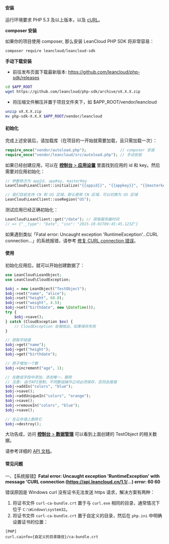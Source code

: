 #### 安装

运行环境要求 PHP 5.3 及以上版本，以及
[cURL](http://php.net/manual/zh/book.curl.php)。

**composer 安装**

如果你的项目使用 composer, 那么安装 LeanCloud PHP SDK 将非常容易：

```bash
composer require leancloud/leancloud-sdk
```

**手动下载安装**

* 前往发布页面下载最新版本: https://github.com/leancloud/php-sdk/releases

```bash
cd $APP_ROOT
wget https://github.com/leancloud/php-sdk/archive/vX.X.X.zip
```

* 将压缩文件解压并置于项目文件夹下，如 $APP_ROOT/vendor/leancloud

```bash
unzip vX.X.X.zip
mv php-sdk-X.X.X $APP_ROOT/vendor/leancloud
```

#### 初始化

完成上述安装后，请加载库（在项目的一开始就需要加载，且只需加载一次）：

```php
require_once("vendor/autoload.php");               // composer 安装
require_once("vendor/leancloud/src/autoload.php"); // 手动安装
```

如果已经创建应用，可以在 [**控制台** > **应用设置**](/app.html?appid={{appid}}#/key)
里面找到应用的 id 和 key。然后需要对应用初始化：

```php
// 参数依次为 appId, appKey, masterKey
LeanCloud\LeanClient::initialize("{{appid}}", "{{appkey}}", "{{masterkey}}");

// 我们目前支持 CN 和 US 区域，默认使用 CN 区域，可以切换为 US 区域
LeanCloud\LeanClient::useRegion("US");
```

测试应用已经正确初始化：

```php
LeanCloud\LeanClient::get("/date"); // 获取服务器时间
// => {"__type": "Date", "iso": "2015-10-01T09:45:45.123Z"}
```

如果遇到类似「Fatal error: Uncaught exception 'RuntimeException'...CURL connection...」的系统报错，请参考 [修复 CURL connection 错误](#error_curl_connection)。

#### 使用

初始化应用后，就可以开始创建数据了：

```php
use LeanCloud\LeanObject;
use LeanCloud\CloudException;

$obj = new LeanObject("TestObject");
$obj->set("name", "alice");
$obj->set("height", 60.0);
$obj->set("weight", 4.5);
$obj->set("birthdate", new \DateTime());
try {
    $obj->save();
} catch (CloudException $ex) {
    // CloudException 会被抛出，如果保存失败
}

// 获取字段值
$obj->get("name");
$obj->get("height");
$obj->get("birthdate");

// 原子增加一个数
$obj->increment("age", 1);

// 在数组字段中添加，添加唯一，删除
// 注意: 由于API限制，不同数组操作之间必须保存，否则会报错
$obj->addIn("colors", "blue");
$obj->save();
$obj->addUniqueIn("colors", "orange");
$obj->save();
$obj->removeIn("colors", "blue");
$obj->save();

// 在云存储上删除它
$obj->destroy();
```

大功告成，访问 [**控制台** > **数据管理**](/data.html?appid={{appid}}#/TestObject)
可以看到上面创建的 TestObject 的相关数据。

请参考详细的 [API 文档](/api-docs/php)。

#### 常见问题

一、<a id="error_curl_connection" name="error_curl_connection"></a>【系统报错】**Fatal error: Uncaught exception 'RuntimeException' with message 'CURL connection (https://api.leancloud.cn/1.1/...) error: 60 60**

错误原因是 Windows curl 没有证书无法发送 https 请求，解决方案有两种：

1. 将证书文件 `curl-ca-bundle.crt` 置于与 `curl.exe` 相同的目录，通常情况下位于 `C:\Windows\system32`。
1.  将证书文件 `curl-ca-bundle.crt` 置于自定义的目录，然后在 `php.ini` 中明确设置证书的位置：

  ```
[PHP]
curl.cainfo={自定义的目录路径}/ca-bundle.crt
  ```
  
